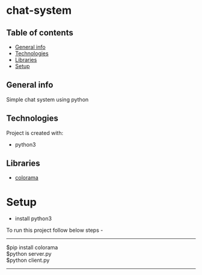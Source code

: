 # chat-system

## Table of contents

- [General info](#general-info)
- [Technologies](#technologies)
- [Libraries](#libraries)
- [Setup](#setup)

## General info

Simple chat system using python

## Technologies

Project is created with:

- python3

## Libraries

- [colorama](https://pypi.org/project/colorama/)

# Setup

- install python3

To run this project follow below steps -

---

$pip install colorama\
$python server.py\
$python client.py

---
